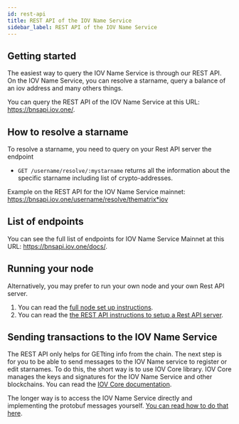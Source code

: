 ```yaml
---
id: rest-api
title: REST API of the IOV Name Service
sidebar_label: REST API of the IOV Name Service
---
```


## Getting started
The easiest way to query the IOV Name Service is through our REST API. On the IOV Name Service, you can resolve a starname, query a balance of an iov address and many others things.

You can query the REST API of the IOV Name Service at this URL: https://bnsapi.iov.one/.
## How to resolve a starname
To resolve a starname, you need to query on your Rest API server the endpoint
- `GET /username/resolve/:mystarname` returns all the information about the specific starname including list of crypto-addresses.

Example on the REST API for the IOV Name Service mainnet: https://bnsapi.iov.one/username/resolve/thematrix*iov

## List of endpoints
You can see the full list of endpoints for IOV Name Service Mainnet at this URL:	https://bnsapi.iov.one/docs/.

## Running your node
Alternatively, you may prefer to run your own node and your own Rest API server.
1. You can read the [full node set up instructions](/docs/iov-name-service/validator/testnet).
2. You can read the [the REST API instructions to setup a Rest API server](https://github.com/iov-one/bns/tree/master/cmd/bnsapi).

## Sending transactions to the IOV Name Service
The REST API only helps for GETting info from the chain. The next step is for you to be able to send messages to the IOV Name service
to register or edit starnames.
To do this, the short way is to use IOV Core library. IOV Core manages the keys and signatures for the IOV Name Service and other blockchains.
You can read the [IOV Core documentation](/docs/iov-name-service/clients/iov-core).

The longer way is to access the IOV Name Service directly and implementing the protobuf messages yourself.
[You can read how to do that here](/docs/iov-name-service/clients/weave-transaction-spec).
